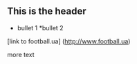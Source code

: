 ## This is the header

* bullet 1
*bullet 2

[link to football.ua] (http://www.football.ua)

more text